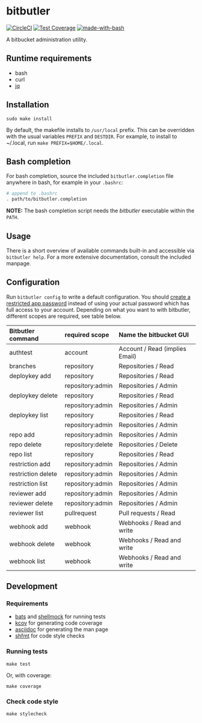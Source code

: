 # bitbutler

[![CircleCI](https://circleci.com/gh/particleflux/bitbutler.svg?style=shield&circle-token=74c58ba45e830a2ad198901aeabdd26224296412)](https://circleci.com/gh/particleflux/bitbutler)
[![Test Coverage](https://api.codeclimate.com/v1/badges/ab50914097740e4e3fad/test_coverage)](https://codeclimate.com/github/particleflux/bitbutler/test_coverage)
[![made-with-bash](https://img.shields.io/badge/Made%20with-Bash-1f425f.svg)](https://www.gnu.org/software/bash/)

A bitbucket administration utility.

## Runtime requirements

* bash
* curl
* [jq]

## Installation

```
sudo make install
```

By default, the makefile installs to `/usr/local` prefix. This can be overridden
with the usual variables `PREFIX` and `DESTDIR`. For example, to install to
~/.local, run `make PREFIX=$HOME/.local`.

## Bash completion

For bash completion, source the included `bitbutler.completion` file anywhere in
bash, for example in your `.bashrc`:

```bash
# append to .bashrc
. path/to/bitbutler.completion
```

**NOTE:** The bash completion script needs the *bitbutler* executable within
the `PATH`.

## Usage

There is a short overview of available commands built-in and accessible via
`bitbutler help`. For a more extensive documentation, consult the included
manpage.

## Configuration

Run `bitbutler config` to write a default configuration. You should [create a
restricted app password](https://bitbucket.org/account/settings/app-passwords/new)
instead of using your actual password which has full access to your account.
Depending on what you want to with bitbutler, different scopes are required, see
table below.

| Bitbutler command | required scope | Name the bitbucket GUI |
|:---|:---|:---|
| authtest | account | Account / Read (implies Email) |
| branches | repository | Repositories / Read |
| deploykey add | repository | Repositories / Read |
| | repository:admin | Repositories / Admin |
| deploykey delete | repository | Repositories / Read |
| | repository:admin | Repositories / Admin |
| deploykey list | repository | Repositories / Read |
| | repository:admin | Repositories / Admin |
| repo add | repository:admin | Repositories / Admin |
| repo delete | repository:delete | Repositories / Delete |
| repo list | repository | Repositories / Read |
| restriction add | repository:admin | Repositories / Admin |
| restriction delete | repository:admin | Repositories / Admin |
| restriction list | repository:admin | Repositories / Admin |
| reviewer add | repository:admin | Repositories / Admin |
| reviewer delete | repository:admin | Repositories / Admin |
| reviewer list | pullrequest | Pull requests / Read
| webhook add | webhook | Webhooks / Read and write |
| webhook delete | webhook | Webhooks / Read and write |
| webhook list | webhook | Webhooks / Read and write |

## Development

### Requirements

* [bats] and [shellmock] for running tests
* [kcov] for generating code coverage
* [asciidoc] for generating the man page
* [shfmt] for code style checks

### Running tests

```
make test
```

Or, with coverage:

```
make coverage
```

### Check code style

```
make stylecheck
```

[jq]: https://stedolan.github.io/jq/
[bats]: https://github.com/bats-core/bats-core
[kcov]: https://github.com/SimonKagstrom/kcov
[asciidoc]: http://asciidoc.org/
[shellmock]: https://github.com/capitalone/bash_shell_mock
[shfmt]: https://github.com/mvdan/sh

